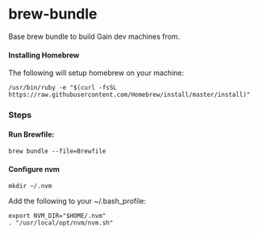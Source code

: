 # brew-bundle
Base brew bundle to build Gain dev machines from.

#### Installing Homebrew
The following will setup homebrew on your machine:
```shell
/usr/bin/ruby -e "$(curl -fsSL https://raw.githubusercontent.com/Homebrew/install/master/install)"
```

### Steps
#### Run Brewfile:

```shell
brew bundle --file=Brewfile
```

#### Configure nvm
```shell
mkdir ~/.nvm
```
Add the following to your ~/.bash_profile:
```shell
export NVM_DIR="$HOME/.nvm"
. "/usr/local/opt/nvm/nvm.sh"
```
